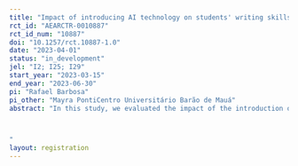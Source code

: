 ```yaml
---
title: "Impact of introducing AI technology on students' writing skills: evidence for Brazil"
rct_id: "AEARCTR-0010887"
rct_id_num: "10887"
doi: "10.1257/rct.10887-1.0"
date: "2023-04-01"
status: "in_development"
jel: "I2; I25; I29"
start_year: "2023-03-15"
end_year: "2023-06-30"
pi: "Rafael Barbosa"
pi_other: "Mayra PontiCentro Universitário Barão de Mauá"
abstract: "In this study, we evaluated the impact of the introduction of Artificial Intelligence technology in the correction of Portuguese essays on students' writing skills. To do so, teachers in three municipalities in the state of Alagoas, a poor state in Brazil, were randomly assigned to access an online platform for three months.  This platform allows teachers to upload essay texts produced by students, giving back to the teachers the students' performance in four aspects of writing skills: formal writing register, cohesion, thematic coherence, and textual typology. The objective of the experiment is to verify whether there has been an improvement in the quality of textual production of primary school students. 

"
layout: registration
---
```


